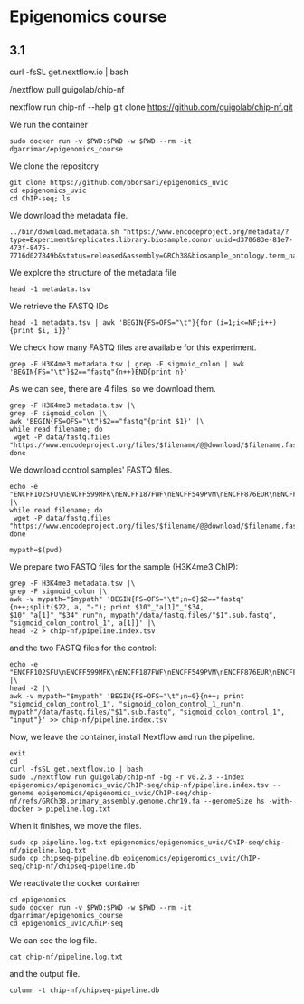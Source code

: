 # Epigenomics course

## 3.1 

curl -fsSL get.nextflow.io | bash


/nextflow pull guigolab/chip-nf

nextflow run chip-nf --help
git clone https://github.com/guigolab/chip-nf.git


We run the container
```
sudo docker run -v $PWD:$PWD -w $PWD --rm -it dgarrimar/epigenomics_course
```

We clone the repository
```
git clone https://github.com/bborsari/epigenomics_uvic
cd epigenomics_uvic
cd ChIP-seq; ls
```

We download the metadata file.
```
../bin/download.metadata.sh "https://www.encodeproject.org/metadata/?type=Experiment&replicates.library.biosample.donor.uuid=d370683e-81e7-473f-8475-7716d027849b&status=released&assembly=GRCh38&biosample_ontology.term_name=sigmoid+colon&biosample_ontology.term_name=stomach&assay_slims=DNA+binding" 
```

We explore the structure of the metadata file
```
head -1 metadata.tsv
```

We retrieve the FASTQ IDs
```
head -1 metadata.tsv | awk 'BEGIN{FS=OFS="\t"}{for (i=1;i<=NF;i++){print $i, i}}'
```

We check how many FASTQ files are available for this experiment.
```
grep -F H3K4me3 metadata.tsv | grep -F sigmoid_colon | awk 'BEGIN{FS="\t"}$2=="fastq"{n++}END{print n}'
```

As we can see, there are 4 files, so we download them.
```
grep -F H3K4me3 metadata.tsv |\
grep -F sigmoid_colon |\
awk 'BEGIN{FS=OFS="\t"}$2=="fastq"{print $1}' |\
while read filename; do 
 wget -P data/fastq.files "https://www.encodeproject.org/files/$filename/@@download/$filename.fastq.gz";
done
```

We download control samples' FASTQ files. 
```
echo -e "ENCFF102SFU\nENCFF599MFK\nENCFF187FWF\nENCFF549PVM\nENCFF876EUR\nENCFF950GED" |\
while read filename; do 
 wget -P data/fastq.files "https://www.encodeproject.org/files/$filename/@@download/$filename.fastq.gz";
done
```

```
mypath=$(pwd)
```

We prepare two FASTQ files for the sample (H3K4me3 ChIP):
```
grep -F H3K4me3 metadata.tsv |\
grep -F sigmoid_colon |\
awk -v mypath="$mypath" 'BEGIN{FS=OFS="\t";n=0}$2=="fastq"{n++;split($22, a, "-"); print $10"_"a[1]"_"$34, $10"_"a[1]"_"$34"_run"n, mypath"/data/fastq.files/"$1".sub.fastq", "sigmoid_colon_control_1", a[1]}' |\
head -2 > chip-nf/pipeline.index.tsv
```

and the two FASTQ files for the control:
```
echo -e "ENCFF102SFU\nENCFF599MFK\nENCFF187FWF\nENCFF549PVM\nENCFF876EUR\nENCFF950GED" |\
head -2 |\
awk -v mypath="$mypath" 'BEGIN{FS=OFS="\t";n=0}{n++; print "sigmoid_colon_control_1", "sigmoid_colon_control_1_run"n, mypath"/data/fastq.files/"$1".sub.fastq", "sigmoid_colon_control_1", "input"}' >> chip-nf/pipeline.index.tsv
```

Now, we leave the container, install Nextflow and run the pipeline.
```
exit
cd
curl -fsSL get.nextflow.io | bash
sudo ./nextflow run guigolab/chip-nf -bg -r v0.2.3 --index epigenomics/epigenomics_uvic/ChIP-seq/chip-nf/pipeline.index.tsv --genome epigenomics/epigenomics_uvic/ChIP-seq/chip-nf/refs/GRCh38.primary_assembly.genome.chr19.fa --genomeSize hs -with-docker > pipeline.log.txt
```

When it finishes, we move the files.
```
sudo cp pipeline.log.txt epigenomics/epigenomics_uvic/ChIP-seq/chip-nf/pipeline.log.txt
sudo cp chipseq-pipeline.db epigenomics/epigenomics_uvic/ChIP-seq/chip-nf/chipseq-pipeline.db
```

We reactivate the docker container
```
cd epigenomics
sudo docker run -v $PWD:$PWD -w $PWD --rm -it dgarrimar/epigenomics_course
cd epigenomics_uvic/ChIP-seq
```

We can see the log file.
```
cat chip-nf/pipeline.log.txt
```

and the output file.
```
column -t chip-nf/chipseq-pipeline.db 
```














